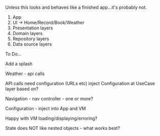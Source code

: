 Unless this looks and behaves like a finished app...it's probably not.

1. App
2. UI -> Home/Record/Book/Weather
3. Presentation layers
4. Domain layers
5. Repository layers
6. Data source layers

To Do...

Add a splash

Weather - api calls

API calls need configuration (URLs etc) inject Configuration at UseCase layer based on?

Navigation - nav controller - one or more?

Configuration - inject into App and VM

Happy with VM loading/displaying/erroring?

State does NOT like nested objects - what works best?

